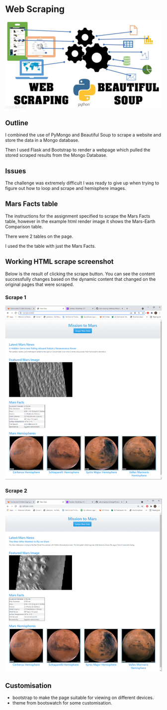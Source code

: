 # Web Scraping
![Header Beautiful Soup](readme-header.jpg)

## Outline

I combined the use of PyMongo and Beautiful Soup to scrape a website and store the data in a Mongo database.

Then I used Flask and Bootstrap to render a webpage which pulled the stored scraped results from the Mongo Database.

## Issues
The challenge was extremely difficult I was ready to give up when trying to figure out how to loop and scrape and hemisphere images.


## Mars Facts table
The instructions for the assignment specified to scrape the Mars Facts table, however in the example html render image it shows the Mars-Earth Comparison table.

There were 2 tables on the page.

I used the the table with just the Mars Facts.

## Working HTML scrape screenshot
Below is the result of clicking the scrape button. You can see the content successfully changes based on the dynamic content that changed on the original pages that were scraped.
### Scrape 1
![Scrape 1](Missions_to_Mars/screenshots/scrape-1.png)

### Scrape 2
![Scrape 2](Missions_to_Mars/screenshots/scrape-2.png)

## Customisation

* bootstrap to make the page suitable for viewing on different devices.
* theme from bootswatch for some customisation.
